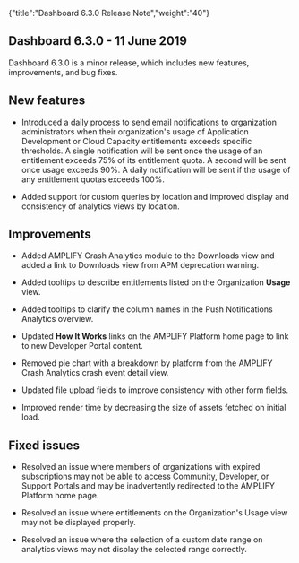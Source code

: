 {"title":"Dashboard 6.3.0 Release Note","weight":"40"}

## Dashboard 6.3.0 - 11 June 2019

Dashboard 6.3.0 is a minor release, which includes new features, improvements, and bug fixes.

## New features

* Introduced a daily process to send email notifications to organization administrators when their organization's usage of Application Development or Cloud Capacity entitlements exceeds specific thresholds. A single notification will be sent once the usage of an entitlement exceeds 75% of its entitlement quota. A second will be sent once usage exceeds 90%. A daily notification will be sent if the usage of any entitlement quotas exceeds 100%.

* Added support for custom queries by location and improved display and consistency of analytics views by location.

## Improvements

* Added AMPLIFY Crash Analytics module to the Downloads view and added a link to Downloads view from APM deprecation warning.

* Added tooltips to describe entitlements listed on the Organization **Usage** view.

* Added tooltips to clarify the column names in the Push Notifications Analytics overview.

* Updated **How It Works** links on the AMPLIFY Platform home page to link to new Developer Portal content.

* Removed pie chart with a breakdown by platform from the AMPLIFY Crash Analytics crash event detail view.

* Updated file upload fields to improve consistency with other form fields.

* Improved render time by decreasing the size of assets fetched on initial load.

## Fixed issues

* Resolved an issue where members of organizations with expired subscriptions may not be able to access Community, Developer, or Support Portals and may be inadvertently redirected to the AMPLIFY Platform home page.

* Resolved an issue where entitlements on the Organization's Usage view may not be displayed properly.

* Resolved an issue where the selection of a custom date range on analytics views may not display the selected range correctly.
